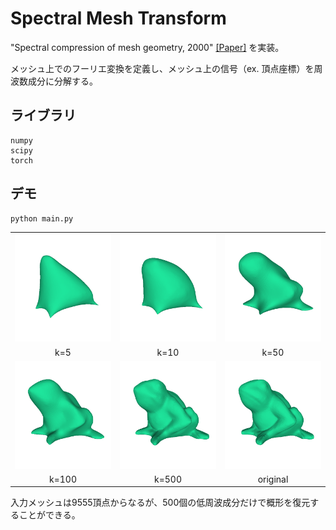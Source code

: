 # Spectral Mesh Transform
"Spectral compression of mesh geometry, 2000" [[Paper]](https://dl.acm.org/doi/10.1145/344779.344924) を実装。

メッシュ上でのフーリエ変換を定義し、メッシュ上の信号（ex. 頂点座標）を周波数成分に分解する。

## ライブラリ
```
numpy
scipy
torch
```

## デモ

```
python main.py
```

<table>
  <tr>
    <td width="33%"><img src="docs/frog_5.png" width="100%"/></td>
    <td width="33%"><img src="docs/frog_10.png" width="100%"/></td>
    <td width="33%"><img src="docs/frog_50.png" width="100%"/></td>
  </tr>
  <tr>
    <td align="center" width="33%">k=5</td>
    <td align="center" width="33%">k=10</td>
    <td align="center" width="33%">k=50</td>
  </tr>
  <tr>
    <td width="33%"><img src="docs/frog_100.png" width="100%"/></td>
    <td width="33%"><img src="docs/frog_500.png" width="100%"/></td>
    <td width="33%"><img src="docs/frog_original.png" width="100%"/></td>
  </tr>
  <tr>
    <td align="center" width="33%">k=100</td>
    <td align="center" width="33%">k=500</td>
    <td align="center" width="33%">original</td>
  </tr>
</table>

入力メッシュは9555頂点からなるが、500個の低周波成分だけで概形を復元することができる。